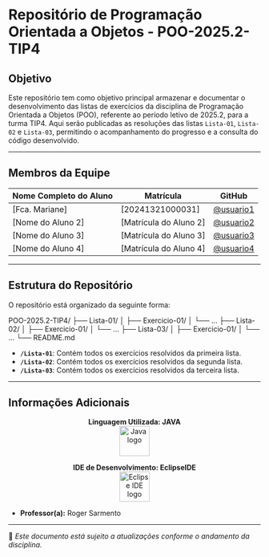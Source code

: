 # Repositório de Programação Orientada a Objetos - POO-2025.2-TIP4

## Objetivo

Este repositório tem como objetivo principal armazenar e documentar o desenvolvimento das listas de exercícios da disciplina de Programação Orientada a Objetos (POO), referente ao período letivo de 2025.2, para a turma TIP4. Aqui serão publicadas as resoluções das listas `Lista-01`, `Lista-02` e `Lista-03`, permitindo o acompanhamento do progresso e a consulta do código desenvolvido.

---

## Membros da Equipe

| Nome Completo do Aluno | Matrícula | GitHub |
| ---------------------- | --------- | ------ |
| [Fca. Mariane] | [20241321000031] | [@usuario1](https://github.com/maryaanee) |
| [Nome do Aluno 2] | [Matrícula do Aluno 2] | [@usuario2](https://github.com/usuario2) |
| [Nome do Aluno 3] | [Matrícula do Aluno 3] | [@usuario3](https://github.com/usuario3) |
| [Nome do Aluno 4] | [Matrícula do Aluno 4] | [@usuario4](https://github.com/usuario4) |

---

## Estrutura do Repositório

O repositório está organizado da seguinte forma:

POO-2025.2-TIP4/ ├── Lista-01/ │   ├── Exercicio-01/ │   └── ... ├── Lista-02/ │   ├── Exercicio-01/ │   └── ... ├── Lista-03/ │   ├── Exercicio-01/ │   └── ... └── README.md

- **`/Lista-01`**: Contém todos os exercícios resolvidos da primeira lista.  
- **`/Lista-02`**: Contém todos os exercícios resolvidos da segunda lista.  
- **`/Lista-03`**: Contém todos os exercícios resolvidos da terceira lista.  

---

## Informações Adicionais

<div align="center">

**Linguagem Utilizada: JAVA**  
<img src="https://cdn.jsdelivr.net/gh/devicons/devicon/icons/java/java-original.svg" height="60" width="60" alt="Java logo" />

**IDE de Desenvolvimento: EclipseIDE**  
<img src="https://cdn.jsdelivr.net/gh/devicons/devicon/icons/eclipse/eclipse-original.svg" height="60" width="60" alt="Eclipse IDE logo" />

</div>

- **Professor(a):** Roger Sarmento 

---

📌 *Este documento está sujeito a atualizações conforme o andamento da disciplina.*

